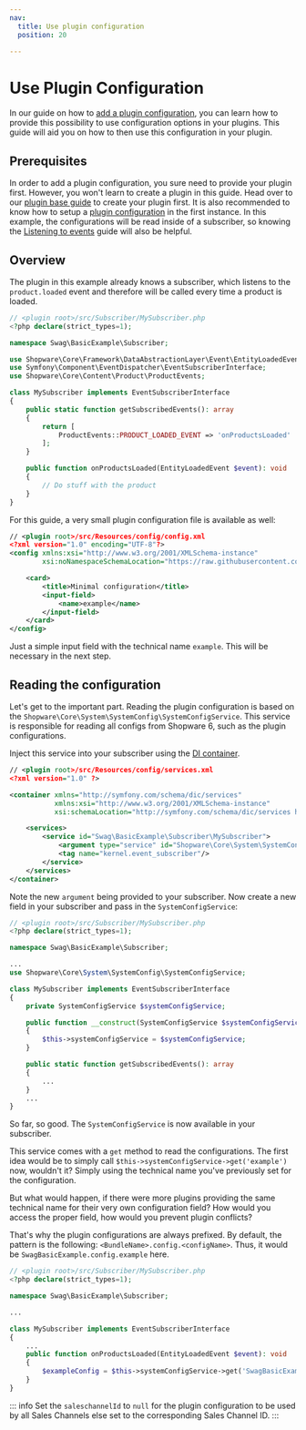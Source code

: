 ```yaml
---
nav:
  title: Use plugin configuration
  position: 20

---
```


# Use Plugin Configuration

In our guide on how to [add a plugin configuration](add-plugin-configuration), you can learn how to provide this possibility to use configuration options in your plugins. This guide will aid you on how to then use this configuration in your plugin.

## Prerequisites

In order to add a plugin configuration, you sure need to provide your plugin first. However, you won't learn to create a plugin in this guide. Head over to our [plugin base guide](../plugin-base-guide) to create your plugin first. It is also recommended to know how to setup a [plugin configuration](add-plugin-configuration) in the first instance. In this example, the configurations will be read inside of a subscriber, so knowing the [Listening to events](listening-to-events) guide will also be helpful.

## Overview

The plugin in this example already knows a subscriber, which listens to the `product.loaded` event and therefore will be called every time a product is loaded.

```php
// <plugin root>/src/Subscriber/MySubscriber.php
<?php declare(strict_types=1);

namespace Swag\BasicExample\Subscriber;

use Shopware\Core\Framework\DataAbstractionLayer\Event\EntityLoadedEvent;
use Symfony\Component\EventDispatcher\EventSubscriberInterface;
use Shopware\Core\Content\Product\ProductEvents;

class MySubscriber implements EventSubscriberInterface
{
    public static function getSubscribedEvents(): array
    {
        return [
            ProductEvents::PRODUCT_LOADED_EVENT => 'onProductsLoaded'
        ];
    }

    public function onProductsLoaded(EntityLoadedEvent $event): void
    {
        // Do stuff with the product
    }
}
```

For this guide, a very small plugin configuration file is available as well:

```xml
// <plugin root>/src/Resources/config/config.xml
<?xml version="1.0" encoding="UTF-8"?>
<config xmlns:xsi="http://www.w3.org/2001/XMLSchema-instance"
        xsi:noNamespaceSchemaLocation="https://raw.githubusercontent.com/shopware/shopware/trunk/src/Core/System/SystemConfig/Schema/config.xsd">

    <card>
        <title>Minimal configuration</title>
        <input-field>
            <name>example</name>
        </input-field>
    </card>
</config>
```

Just a simple input field with the technical name `example`. This will be necessary in the next step.

## Reading the configuration

Let's get to the important part. Reading the plugin configuration is based on the `Shopware\Core\System\SystemConfig\SystemConfigService`. This service is responsible for reading all configs from Shopware 6, such as the plugin configurations.

Inject this service into your subscriber using the [DI container](https://symfony.com/doc/current/service_container.html).

```xml
// <plugin root>/src/Resources/config/services.xml
<?xml version="1.0" ?>

<container xmlns="http://symfony.com/schema/dic/services"
           xmlns:xsi="http://www.w3.org/2001/XMLSchema-instance"
           xsi:schemaLocation="http://symfony.com/schema/dic/services http://symfony.com/schema/dic/services/services-1.0.xsd">

    <services>
        <service id="Swag\BasicExample\Subscriber\MySubscriber">
            <argument type="service" id="Shopware\Core\System\SystemConfig\SystemConfigService" />
            <tag name="kernel.event_subscriber"/>
        </service>
    </services>
</container>
```

Note the new `argument` being provided to your subscriber. Now create a new field in your subscriber and pass in the `SystemConfigService`:

```php
// <plugin root>/src/Subscriber/MySubscriber.php
<?php declare(strict_types=1);

namespace Swag\BasicExample\Subscriber;

...
use Shopware\Core\System\SystemConfig\SystemConfigService;

class MySubscriber implements EventSubscriberInterface
{
    private SystemConfigService $systemConfigService;

    public function __construct(SystemConfigService $systemConfigService)
    {
        $this->systemConfigService = $systemConfigService;
    }

    public static function getSubscribedEvents(): array
    {
        ...
    }
    ...
}
```

So far, so good. The `SystemConfigService` is now available in your subscriber.

This service comes with a `get` method to read the configurations. The first idea would be to simply call `$this->systemConfigService->get('example')` now, wouldn't it? Simply using the technical name you've previously set for the configuration.

But what would happen, if there were more plugins providing the same technical name for their very own configuration field? How would you access the proper field, how would you prevent plugin conflicts?

That's why the plugin configurations are always prefixed. By default, the pattern is the following: `<BundleName>.config.<configName>`. Thus, it would be `SwagBasicExample.config.example` here.

```php
// <plugin root>/src/Subscriber/MySubscriber.php
<?php declare(strict_types=1);

namespace Swag\BasicExample\Subscriber;

...

class MySubscriber implements EventSubscriberInterface
{
    ...
    public function onProductsLoaded(EntityLoadedEvent $event): void
    {
        $exampleConfig = $this->systemConfigService->get('SwagBasicExample.config.example', $salesChannelId);
    }
}
```

::: info
Set the `saleschannelId` to `null` for the plugin configuration to be used by all Sales Channels else set to the corresponding Sales Channel ID.
:::
